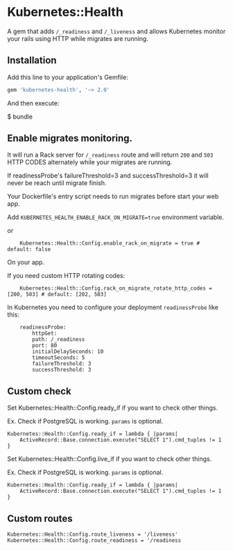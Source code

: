 # Kubernetes::Health

A gem that adds `/_readiness` and `/_liveness` and allows Kubernetes monitor your rails using HTTP while migrates are running.

## Installation

Add this line to your application's Gemfile:

```ruby
gem 'kubernetes-health', '~> 2.0'
```

And then execute:

$ bundle

## Enable migrates monitoring.

It will run a Rack server for `/_readiness` route and will return `200` and `503` HTTP CODES alternately while your migrates are running.

If readinessProbe\'s failureThreshold=3 and successThreshold=3 it will never be reach until migrate finish.

Your Dockerfile's entry script needs to run migrates before start your web app.

Add `KUBERNETES_HEALTH_ENABLE_RACK_ON_MIGRATE=true` environment variable.

or

```
    Kubernetes::Health::Config.enable_rack_on_migrate = true # default: false
```

On your app.

If you need custom HTTP rotating codes:

```
    Kubernetes::Health::Config.rack_on_migrate_rotate_http_codes = [200, 503] # default: [202, 503]
```

In Kubernetes you need to configure your deployment `readinessProbe` like this:
```
    readinessProbe:
        httpGet:
        path: /_readiness
        port: 80
        initialDelaySeconds: 10
        timeoutSeconds: 5
        failureThreshold: 3
        successThreshold: 3
```

## Custom check

Set Kubernetes::Health::Config.ready_if if you want to check other things.

Ex. Check if PostgreSQL is working. `params` is optional.
```
Kubernetes::Health::Config.ready_if = lambda { |params|
    ActiveRecord::Base.connection.execute("SELECT 1").cmd_tuples != 1
}
```

Set Kubernetes::Health::Config.live_if if you want to check other things.

Ex. Check if PostgreSQL is working. `params` is optional.
```
Kubernetes::Health::Config.ready_if = lambda { |params|
    ActiveRecord::Base.connection.execute("SELECT 1").cmd_tuples != 1
}
```


## Custom routes
```
Kubernetes::Health::Config.route_liveness = '/liveness'
Kubernetes::Health::Config.route_readiness = '/readiness
```
